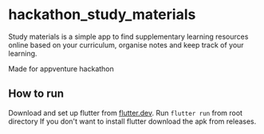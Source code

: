 # hackathon_study_materials

Study materials is a simple app to find supplementary learning resources online based on your curriculum, organise notes and keep track of your learning.

Made for appventure hackathon

## How to run

Download and set up flutter from [flutter.dev](https://flutter.dev).
Run `flutter run` from root directory
If you don't want to install flutter download the apk from releases.
